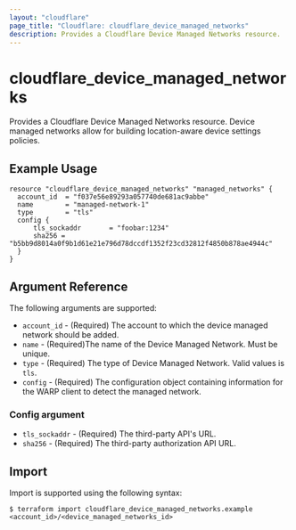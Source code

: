 ```yaml
---
layout: "cloudflare"
page_title: "Cloudflare: cloudflare_device_managed_networks"
description: Provides a Cloudflare Device Managed Networks resource.
---
```


# cloudflare_device_managed_networks

Provides a Cloudflare Device Managed Networks resource. Device managed networks allow for building location-aware device settings policies.

## Example Usage

```hcl
resource "cloudflare_device_managed_networks" "managed_networks" {
  account_id  = "f037e56e89293a057740de681ac9abbe"
  name        = "managed-network-1"
  type        = "tls"
  config {
      tls_sockaddr       = "foobar:1234"
      sha256 = "b5bb9d8014a0f9b1d61e21e796d78dccdf1352f23cd32812f4850b878ae4944c"
  }
}

```

## Argument Reference

The following arguments are supported:

- `account_id` - (Required) The account to which the device managed network should be added.
- `name` - (Required)The name of the Device Managed Network. Must be unique.
- `type` - (Required) The type of Device Managed Network. Valid values is `tls`.
- `config` - (Required) The configuration object containing information for the WARP client to detect the managed network.

### Config argument

- `tls_sockaddr` - (Required) The third-party API's URL.
- `sha256` - (Required) The third-party authorization API URL.

## Import

Import is supported using the following syntax:

```shell
$ terraform import cloudflare_device_managed_networks.example <account_id>/<device_managed_networks_id>
```